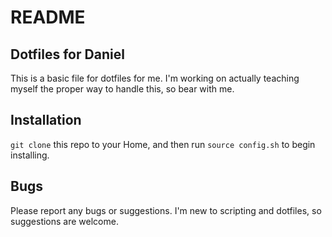 # README
## Dotfiles for Daniel

This is a basic file for dotfiles for me. I'm working on actually teaching myself the proper way to handle this, so bear with me.

## Installation
`git clone` this repo to your Home, and then run `source config.sh` to begin installing.

## Bugs
Please report any bugs or suggestions. I'm new to scripting and dotfiles, so suggestions are welcome.
